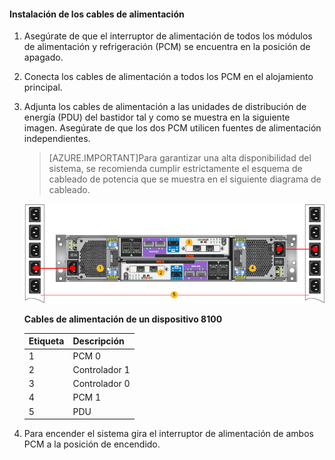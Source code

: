 #### Instalación de los cables de alimentación

1. Asegúrate de que el interruptor de alimentación de todos los módulos de alimentación y refrigeración (PCM) se encuentra en la posición de apagado.

2. Conecta los cables de alimentación a todos los PCM en el alojamiento principal.

3. Adjunta los cables de alimentación a las unidades de distribución de energía (PDU) del bastidor tal y como se muestra en la siguiente imagen. Asegúrate de que los dos PCM utilicen fuentes de alimentación independientes.

    >[AZURE.IMPORTANT]Para garantizar una alta disponibilidad del sistema, se recomienda cumplir estrictamente el esquema de cableado de potencia que se muestra en el siguiente diagrama de cableado.

    ![Colocación del cable de alimentación del dispositivo 2U](./media/storsimple-cable-8100-for-power/HCSCableYour2UDeviceforPower.png)

    **Cables de alimentación de un dispositivo 8100**

    |Etiqueta|Descripción|
    |:----|:----------|
    |1|PCM 0|
    |2|Controlador 1|
    |3|Controlador 0|
    |4|PCM 1|
    |5|PDU|

4. Para encender el sistema gira el interruptor de alimentación de ambos PCM a la posición de encendido.

<!---HONumber=August15_HO7-->